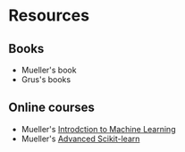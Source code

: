 Resources
=========


Books
-----

* Mueller's book
* Grus's books

Online courses
--------------

* Mueller's [Introdction to Machine Learning](https://github.com/amueller/ml-training-intro)
* Mueller's [Advanced Scikit-learn](https://github.com/amueller/ml-training-advanced)


